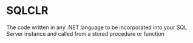 # SQLCLR
The code written in any .NET language to be incorporated into your SQL Server instance and called from a stored procedure or function
